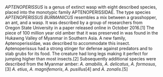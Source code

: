 _APTENOPERISSUS_ is a genus of extinct wasp with eight described species, placed into the monotypic family APTENOPERISSIDAE. The type species _APTENOPERISSUS BURMANICUS_ resembles a mix between a grasshopper, an ant, and a wasp. It was described by a group of researchers from Oregon State University in a paper released online in October 2016.[1] The piece of 100 million year old amber that it was preserved in was found in the Hukawng Valley of Myanmar in Southern Asia. A new family, Aptenoperissidae, was described to accommodate this insect. Aptenoperissus had a strong stinger for defense against predators and to stab grubs for its food. The creature had long legs making it perfect for jumping higher than most insects.[2] Subsequently additional species were described from the Myanmar amber: _A. amabilis_, _A. delicatus_, _A. formosus_,[3] _A. etius_, _A. magnifemoris_, _A. pusillus_[4] and _A. zonalis_.[5]
